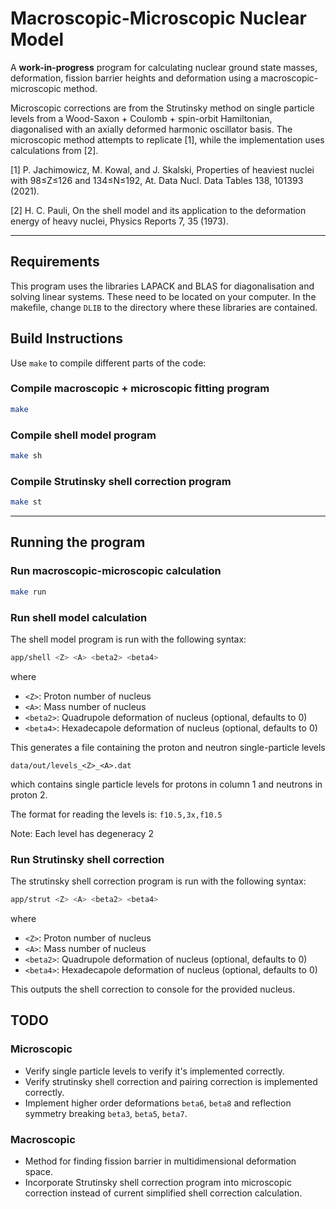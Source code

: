 # Macroscopic-Microscopic Nuclear Model

A **work-in-progress** program for calculating nuclear ground state masses, deformation, fission barrier heights and deformation using a macroscopic-microscopic method.

Microscopic corrections are from the Strutinsky method on single particle levels from a Wood-Saxon + Coulomb + spin-orbit Hamiltonian, diagonalised with an axially deformed harmonic oscillator basis.
The microscopic method attempts to replicate [1], while the implementation uses calculations from [2].

[1] P. Jachimowicz, M. Kowal, and J. Skalski, Properties of heaviest nuclei with 98≤Z≤126 and 134≤N≤192, At. Data Nucl. Data Tables 138, 101393 (2021).
  
[2] H. C. Pauli, On the shell model and its application to the deformation energy of heavy nuclei, Physics Reports 7, 35 (1973).


---
## Requirements
This program uses the libraries LAPACK and BLAS for diagonalisation and solving linear systems. These need to be located on your computer. 
In the makefile, change `DLIB` to the directory where these libraries are contained.


## Build Instructions

Use `make` to compile different parts of the code:
### Compile macroscopic + microscopic fitting program
```bash
make
```
### Compile shell model program
```bash
make sh
```
### Compile Strutinsky shell correction program
```bash
make st
```
---
## Running the program
### Run macroscopic-microscopic calculation
```bash
make run
```

### Run shell model calculation
The shell model program is run with the following syntax:
```bash
app/shell <Z> <A> <beta2> <beta4>
```
where
- `<Z>`: Proton number of nucleus
- `<A>`: Mass number of nucleus
- `<beta2>`: Quadrupole deformation of nucleus (optional, defaults to 0)
- `<beta4>`: Hexadecapole deformation of nucleus (optional, defaults to 0)

This generates a file containing the proton and neutron single-particle levels
```
data/out/levels_<Z>_<A>.dat
```
which contains single particle levels for protons in column 1 and neutrons in proton 2.

The format for reading the levels is: `f10.5,3x,f10.5`

Note: Each level has degeneracy 2

### Run Strutinsky shell correction
The strutinsky shell correction program is run with the following syntax:
```bash
app/strut <Z> <A> <beta2> <beta4>
```
where
- `<Z>`: Proton number of nucleus
- `<A>`: Mass number of nucleus
- `<beta2>`: Quadrupole deformation of nucleus (optional, defaults to 0)
- `<beta4>`: Hexadecapole deformation of nucleus (optional, defaults to 0)

This outputs the shell correction to console for the provided nucleus.

## TODO
### Microscopic
- Verify single particle levels to verify it's implemented correctly.
- Verify strutinsky shell correction and pairing correction is implemented correctly.
- Implement higher order deformations `beta6`, `beta8` and reflection symmetry breaking `beta3`, `beta5`, `beta7`.

### Macroscopic
- Method for finding fission barrier in multidimensional deformation space.
- Incorporate Strutinsky shell correction program into microscopic correction instead of current simplified shell correction calculation.
